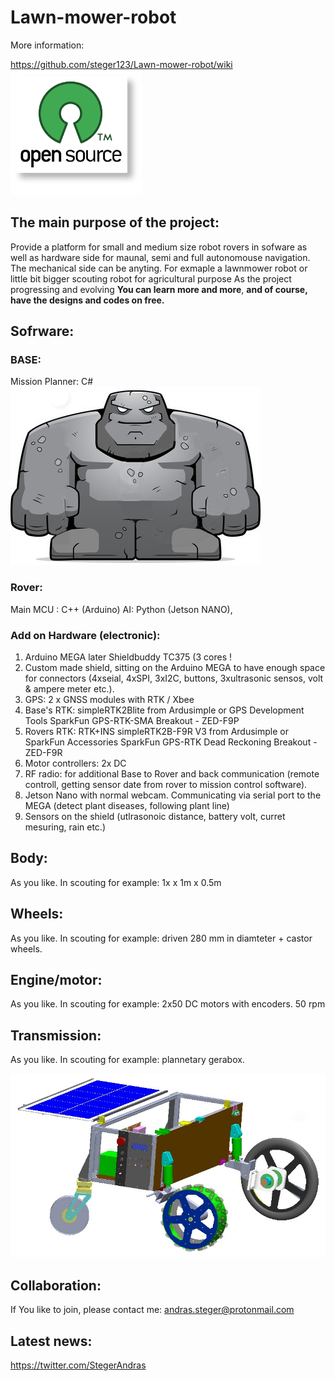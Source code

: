 # Lawn-mower-robot
More information:

https://github.com/steger123/Lawn-mower-robot/wiki
![alt text](https://github.com/steger123/Lawn-mower-robot/blob/master/pics/openLogo.png)

## The main purpose of the project:

Provide a platform for small and medium size robot rovers in sofware as well as hardware side for maunal, semi and full autonomouse navigation.
The mechanical side can be anyting. For exmaple a lawnmower robot or little bit bigger scouting robot for agricultural purpose
As the project progressing and evolving **You can learn more and more**, **and of course, have the designs and codes on free.**

## Sofrware:

### BASE:
Mission Planner: C#
![alt text](https://github.com/steger123/Lawn-mower-robot/blob/master/pics/Golem_n.png)

### Rover:
Main MCU : C++ (Arduino)
AI: Python (Jetson NANO), 

### Add on Hardware (electronic):
1. Arduino MEGA later Shieldbuddy TC375 (3 cores !
2. Custom made shield, sitting on the Arduino MEGA to have enough space for connectors (4xseial, 4xSPI, 3xI2C, buttons, 3xultrasonic sensos, volt & ampere meter etc.).
3. GPS: 2 x GNSS modules with RTK / Xbee
4. Base's RTK: simpleRTK2Blite from Ardusimple or GPS Development Tools SparkFun GPS-RTK-SMA Breakout - ZED-F9P
5. Rovers RTK: RTK+INS simpleRTK2B-F9R V3 from Ardusimple or SparkFun Accessories SparkFun GPS-RTK Dead Reckoning Breakout - ZED-F9R
6. Motor controllers: 2x DC
7. RF radio: for additional Base to Rover and back communication (remote controll, getting sensor date from rover to mission control software).
8. Jetson Nano with normal webcam. Communicating via serial port to the MEGA (detect plant diseases, following plant line)
9. Sensors on the shield (utlrasonoic distance, battery volt, curret mesuring, rain etc.)

## Body:
As you like. In scouting for example: 1x x 1m x 0.5m

## Wheels:
As you like. In scouting for example: driven 280 mm in diamteter + castor wheels.

## Engine/motor:
As you like. In scouting for example: 2x50 DC motors with encoders. 50 rpm

## Transmission:
As you like. In scouting for example: plannetary gerabox.

![alt text](https://github.com/steger123/Lawn-mower-robot/blob/master/01_Pictures/01_Rover/01_Body/Rover_1.jpg)

## Collaboration:
If You like to join, please contact me:
andras.steger@protonmail.com

## Latest news:
https://twitter.com/StegerAndras
